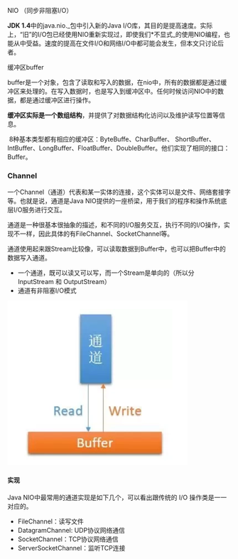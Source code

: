 NIO （同步非阻塞I/O）

**JDK 1.4**中的java.nio._包中引入新的Java I/O库，其目的是提高速度。实际上，“旧”的I/O包已经使用NIO重新实现过，即使我们\*不显式_的使用NIO编程，也能从中受益。速度的提高在文件I/O和网络I/O中都可能会发生，但本文只讨论后者。

缓冲区buffer

​    buffer是一个对象，包含了读取和写入的数据，在nio中，所有的数据都是通过缓冲区来处理的。在写入数据时，也是写入到缓冲区中。任何时候访问NIO中的数据，都是通过缓冲区进行操作。

​    **缓冲区实际是一个数组结构**，并提供了对数据结构化访问以及维护读写位置等信息。

​    8种基本类型都有相应的缓冲区：ByteBuffe、CharBuffer、 ShortBuffer、IntBuffer、LongBuffer、FloatBuffer、DoubleBuffer。他们实现了相同的接口：Buffer。

### Channel

一个Channel（通道）代表和某一实体的连接，这个实体可以是文件、网络套接字等。也就是说，通道是Java NIO提供的一座桥梁，用于我们的程序和操作系统底层I/O服务进行交互。

通道是一种很基本很抽象的描述，和不同的I/O服务交互，执行不同的I/O操作，实现不一样，因此具体的有FileChannel、SocketChannel等。

通道使用起来跟Stream比较像，可以读取数据到Buffer中，也可以把Buffer中的数据写入通道。

* 一个通道，既可以读又可以写，而一个Stream是单向的（所以分 InputStream 和 OutputStream）
* 通道有非阻塞I/O模式

![](/assets/noi1.png)

#### 实现

Java NIO中最常用的通道实现是如下几个，可以看出跟传统的 I/O 操作类是一一对应的。

* FileChannel：读写文件
* DatagramChannel: UDP协议网络通信
* SocketChannel：TCP协议网络通信
* ServerSocketChannel：监听TCP连接




